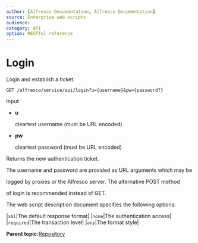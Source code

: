 ```yaml
---
author: [Alfresco Documentation, Alfresco Documentation]
source: Enterprise web scripts
audience: 
category: API
option: RESTful reference
---
```


# Login

Login and establish a ticket.

`GET /alfresco/service/api/login?u={username}&pw={password?}`



Input

-   **u**

    cleartext username \(must be URL encoded\)

-   **pw**

    cleartext password \(must be URL encoded\)


Returns the new authentication ticket.

The username and password are provided as URL arguments which may be

logged by proxies or the Alfresco server. The alternative POST method

of login is recommended instead of GET.

The web script description document specifies the following options:

|`xml`|The default response format|
|`none`|The authentication access|
|`required`|The transaction level|
|`any`|The format style|

**Parent topic:**[Repository](../references/RESTful-Repository.md)


